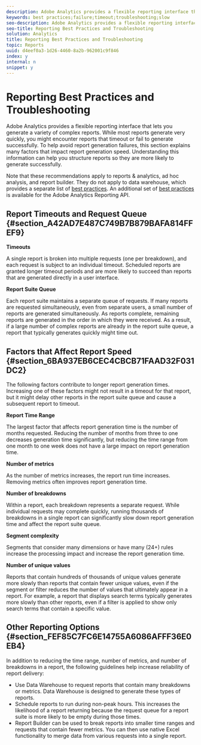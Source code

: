```yaml
---
description: Adobe Analytics provides a flexible reporting interface that lets you generate a variety of complex reports. While most reports generate very quickly, you might encounter reports that timeout or fail to generate successfully. To help avoid report generation failures, this section explains many factors that impact report generation speed. Understanding this information can help you structure reports so they are more likely to generate successfully.
keywords: best practices;failure;timeout;troubleshooting;slow
seo-description: Adobe Analytics provides a flexible reporting interface that lets you generate a variety of complex reports. While most reports generate very quickly, you might encounter reports that timeout or fail to generate successfully. To help avoid report generation failures, this section explains many factors that impact report generation speed. Understanding this information can help you structure reports so they are more likely to generate successfully.
seo-title: Reporting Best Practices and Troubleshooting
solution: Analytics
title: Reporting Best Practices and Troubleshooting
topic: Reports
uuid: d4eef0a3-1d26-4460-8a2b-962001c9f846
index: y
internal: n
snippet: y
---
```


# Reporting Best Practices and Troubleshooting

Adobe Analytics provides a flexible reporting interface that lets you generate a variety of complex reports. While most reports generate very quickly, you might encounter reports that timeout or fail to generate successfully. To help avoid report generation failures, this section explains many factors that impact report generation speed. Understanding this information can help you structure reports so they are more likely to generate successfully.

Note that these recommendations apply to reports & analytics, ad hoc analysis, and report builder. They do not apply to data warehouse, which provides a separate list of [best practices](https://marketing.adobe.com/resources/help/en_US/reference/?f=data_warehouse_bp). An additional set of [best practices](https://marketing.adobe.com/developer/en_US/get-started/best-practices/c-best-practices) is available for the Adobe Analytics Reporting API.

## Report Timeouts and Request Queue {#section_A42AD7E487C749B7B879BAFA814FFEF9}

**Timeouts**

A single report is broken into multiple requests (one per breakdown), and each request is subject to an individual timeout. Scheduled reports are granted longer timeout periods and are more likely to succeed than reports that are generated directly in a user interface.

**Report Suite Queue**

Each report suite maintains a separate queue of requests. If many reports are requested simultaneously, even from separate users, a small number of reports are generated simultaneously. As reports complete, remaining reports are generated in the order in which they were received. As a result, if a large number of complex reports are already in the report suite queue, a report that typically generates quickly might time out.

## Factors that Affect Report Speed {#section_6BA937EB6CEC4CBCB71FAAD32F031DC2}

The following factors contribute to longer report generation times. Increasing one of these factors might not result in a timeout for that report, but it might delay other reports in the report suite queue and cause a subsequent report to timeout.

**Report Time Range**

The largest factor that affects report generation time is the number of months requested. Reducing the number of months from three to one decreases generation time significantly, but reducing the time range from one month to one week does not have a large impact on report generation time.

**Number of metrics**

As the number of metrics increases, the report run time increases. Removing metrics often improves report generation time.

**Number of breakdowns**

Within a report, each breakdown represents a separate request. While individual requests may complete quickly, running thousands of breakdowns in a single report can significantly slow down report generation time and affect the report suite queue.

**Segment complexity**

Segments that consider many dimensions or have many (24+) rules increase the processing impact and increase the report generation time.

**Number of unique values**

Reports that contain hundreds of thousands of unique values generate more slowly than reports that contain fewer unique values, even if the segment or filter reduces the number of values that ultimately appear in a report. For example, a report that displays search terms typically generates more slowly than other reports, even if a filter is applied to show only search terms that contain a specific value.

## Other Reporting Options {#section_FEF85C7FC6E14755A6086AFFF36E0EB4}

In addition to reducing the time range, number of metrics, and number of breakdowns in a report, the following guidelines help increase reliability of report delivery:

* Use Data Warehouse to request reports that contain many breakdowns or metrics. Data Warehouse is designed to generate these types of reports. 
* Schedule reports to run during non-peak hours. This increases the likelihood of a report returning because the request queue for a report suite is more likely to be empty during those times. 
* Report Builder can be used to break reports into smaller time ranges and requests that contain fewer metrics. You can then use native Excel functionality to merge data from various requests into a single report.

